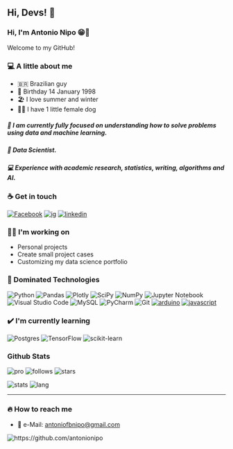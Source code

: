 ## Hi, Devs! 👋

### Hi, I'm Antonio Nipo 😁👋

Welcome to my GitHub!

### 💻 A little about me
 - 🇧🇷 Brazilian guy 
 - 👶 Birthday 14 January 1998
 - 🏖️ I love summer and winter
 - 🐩🐶 I have 1 little female dog 

#####  👊 I am currently fully focused on understanding how to solve problems using data and machine learning.
#####  💼 Data Scientist.
#####  💻 Experience with academic research, statistics, writing, algorithms and AI.
  
### ☕ Get in touch

[![Facebook](https://img.shields.io/badge/Facebook-%231877F2.svg?style=for-the-badge&logo=Facebook&logoColor=white)](https://www.facebook.com/antonionipo)
[![ig](https://img.shields.io/badge/-Instagram-red?style=for-the-badge&logo=instagram&logoColor=white)](https://www.instagram.com/antonionipo/)
[![linkedin](https://img.shields.io/badge/-Linkedin-blue?style=for-the-badge&logo=linkedin&logoColor=white)](https://www.linkedin.com/in/antonionipo/)


###  👨‍💻 I'm working on

 - Personal projects
 - Create small project cases
 - Customizing my data science portfolio


### 📁 Dominated Technologies

![Python](https://img.shields.io/badge/python-3670A0?style=for-the-badge&logo=python&logoColor=ffdd54) ![Pandas](https://img.shields.io/badge/pandas-%23150458.svg?style=for-the-badge&logo=pandas&logoColor=white) ![Plotly](https://img.shields.io/badge/Plotly-%233F4F75.svg?style=for-the-badge&logo=plotly&logoColor=white) ![SciPy](https://img.shields.io/badge/SciPy-%230C55A5.svg?style=for-the-badge&logo=scipy&logoColor=%white) ![NumPy](https://img.shields.io/badge/numpy-%23013243.svg?style=for-the-badge&logo=numpy&logoColor=white) ![Jupyter Notebook](https://img.shields.io/badge/jupyter-%23FA0F00.svg?style=for-the-badge&logo=jupyter&logoColor=white) ![Visual Studio Code](https://img.shields.io/badge/Visual%20Studio%20Code-0078d7.svg?style=for-the-badge&logo=visual-studio-code&logoColor=white) ![MySQL](https://img.shields.io/badge/mysql-%2300f.svg?style=for-the-badge&logo=mysql&logoColor=white) ![PyCharm](https://img.shields.io/badge/pycharm-143?style=for-the-badge&logo=pycharm&logoColor=black&color=black&labelColor=green) ![Git](https://img.shields.io/badge/git-%23F05033.svg?style=for-the-badge&logo=git&logoColor=white) [![arduino](https://img.shields.io/badge/-Arduino-blue?style=for-the-badge&logo=arduino&logoColor=white)](https://www.arduino.cc) [![javascript](https://img.shields.io/badge/-JavaScript-yellow?style=for-the-badge&logo=javascript&logoColor=white)](https://www.javascript.com)

### ✔️ I'm currently learning

![Postgres](https://img.shields.io/badge/postgres-%23316192.svg?style=for-the-badge&logo=postgresql&logoColor=white) ![TensorFlow](https://img.shields.io/badge/TensorFlow-%23FF6F00.svg?style=for-the-badge&logo=TensorFlow&logoColor=white) ![scikit-learn](https://img.shields.io/badge/scikit--learn-%23F7931E.svg?style=for-the-badge&logo=scikit-learn&logoColor=white)

### Github Stats
![pro](https://img.shields.io/badge/-PRO-blueviolet?style=for-the-badge&logo=github) ![follows](https://img.shields.io/github/followers/antonionipo?style=for-the-badge) ![stars](https://img.shields.io/github/stars/antonionipo?style=for-the-badge) 
 
 ![stats](https://github-readme-stats.vercel.app/api?username=antonionipo&show_icons=true&theme=light)
 ![lang](https://github-readme-stats.vercel.app/api/top-langs/?username=antonionipo&layout=compact&theme=light)
 
---

### 🔥 How to reach me
 
 - 📧 e-Mail:               antoniofbnipo@gmail.com
  
 <img src="https://komarev.com/ghpvc/?username=antonionipo" alt="https://github.com/antonionipo" />
